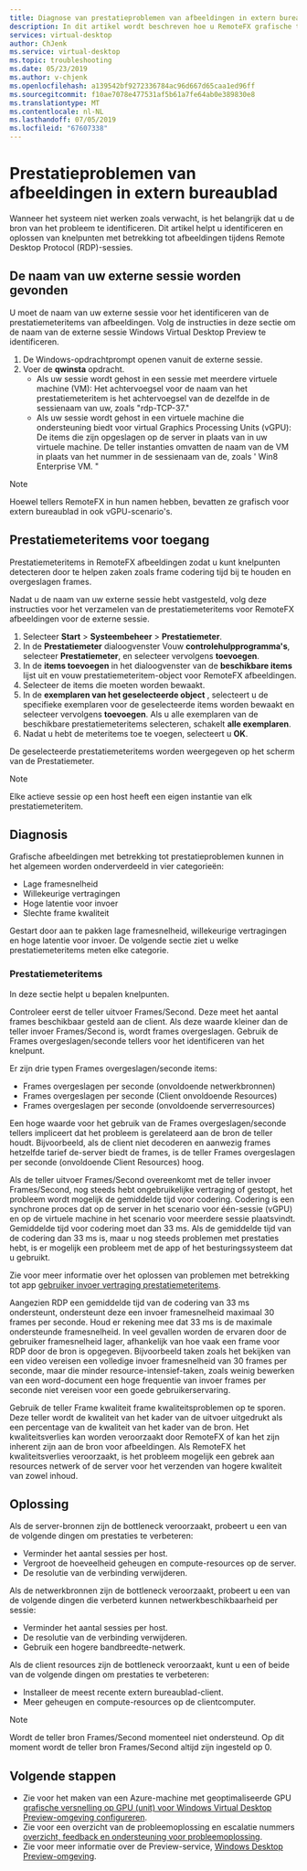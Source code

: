 ```yaml
---
title: Diagnose van prestatieproblemen van afbeeldingen in extern bureaublad - Azure
description: In dit artikel wordt beschreven hoe u RemoteFX grafische tellers in Remote remote desktop protocol-sessies gebruiken voor het vaststellen van prestatieproblemen met afbeeldingen in een virtuele Windows-bureaublad.
services: virtual-desktop
author: ChJenk
ms.service: virtual-desktop
ms.topic: troubleshooting
ms.date: 05/23/2019
ms.author: v-chjenk
ms.openlocfilehash: a139542bf9272336784ac96d667d65caa1ed96ff
ms.sourcegitcommit: f10ae7078e477531af5b61a7fe64ab0e389830e8
ms.translationtype: MT
ms.contentlocale: nl-NL
ms.lasthandoff: 07/05/2019
ms.locfileid: "67607338"
---
```

# <a name="diagnose-graphics-performance-issues-in-remote-desktop"></a>Prestatieproblemen van afbeeldingen in extern bureaublad

Wanneer het systeem niet werken zoals verwacht, is het belangrijk dat u de bron van het probleem te identificeren. Dit artikel helpt u identificeren en oplossen van knelpunten met betrekking tot afbeeldingen tijdens Remote Desktop Protocol (RDP)-sessies.

## <a name="find-your-remote-session-name"></a>De naam van uw externe sessie worden gevonden

U moet de naam van uw externe sessie voor het identificeren van de prestatiemeteritems van afbeeldingen. Volg de instructies in deze sectie om de naam van de externe sessie Windows Virtual Desktop Preview te identificeren.

1. De Windows-opdrachtprompt openen vanuit de externe sessie.
2. Voer de **qwinsta** opdracht.
    - Als uw sessie wordt gehost in een sessie met meerdere virtuele machine (VM): Het achtervoegsel voor de naam van het prestatiemeteritem is het achtervoegsel van de dezelfde in de sessienaam van uw, zoals "rdp-TCP-37."
    - Als uw sessie wordt gehost in een virtuele machine die ondersteuning biedt voor virtual Graphics Processing Units (vGPU): De items die zijn opgeslagen op de server in plaats van in uw virtuele machine. De teller instanties omvatten de naam van de VM in plaats van het nummer in de sessienaam van de, zoals ' Win8 Enterprise VM. "

>[!NOTE]
> Hoewel tellers RemoteFX in hun namen hebben, bevatten ze grafisch voor extern bureaublad in ook vGPU-scenario's.

## <a name="access-performance-counters"></a>Prestatiemeteritems voor toegang

Prestatiemeteritems in RemoteFX afbeeldingen zodat u kunt knelpunten detecteren door te helpen zaken zoals frame codering tijd bij te houden en overgeslagen frames.

Nadat u de naam van uw externe sessie hebt vastgesteld, volg deze instructies voor het verzamelen van de prestatiemeteritems voor RemoteFX afbeeldingen voor de externe sessie.

1. Selecteer **Start** > **Systeembeheer** > **Prestatiemeter**.
2. In de **Prestatiemeter** dialoogvenster Vouw **controlehulpprogramma's**, selecteer **Prestatiemeter**, en selecteer vervolgens **toevoegen**.
3. In de **items toevoegen** in het dialoogvenster van de **beschikbare items** lijst uit en vouw prestatiemeteritem-object voor RemoteFX afbeeldingen.
4. Selecteer de items die moeten worden bewaakt.
5. In de **exemplaren van het geselecteerde object** , selecteert u de specifieke exemplaren voor de geselecteerde items worden bewaakt en selecteer vervolgens **toevoegen**. Als u alle exemplaren van de beschikbare prestatiemeteritems selecteren, schakelt **alle exemplaren**.
6. Nadat u hebt de meteritems toe te voegen, selecteert u **OK**.

De geselecteerde prestatiemeteritems worden weergegeven op het scherm van de Prestatiemeter.

>[!NOTE]
>Elke actieve sessie op een host heeft een eigen instantie van elk prestatiemeteritem.

## <a name="diagnosis"></a>Diagnosis

Grafische afbeeldingen met betrekking tot prestatieproblemen kunnen in het algemeen worden onderverdeeld in vier categorieën:

- Lage framesnelheid
- Willekeurige vertragingen
- Hoge latentie voor invoer
- Slechte frame kwaliteit

Gestart door aan te pakken lage framesnelheid, willekeurige vertragingen en hoge latentie voor invoer. De volgende sectie ziet u welke prestatiemeteritems meten elke categorie.

### <a name="performance-counters"></a>Prestatiemeteritems

In deze sectie helpt u bepalen knelpunten.

Controleer eerst de teller uitvoer Frames/Second. Deze meet het aantal frames beschikbaar gesteld aan de client. Als deze waarde kleiner dan de teller invoer Frames/Second is, wordt frames overgeslagen. Gebruik de Frames overgeslagen/seconde tellers voor het identificeren van het knelpunt.

Er zijn drie typen Frames overgeslagen/seconde items:

- Frames overgeslagen per seconde (onvoldoende netwerkbronnen)
- Frames overgeslagen per seconde (Client onvoldoende Resources)
- Frames overgeslagen per seconde (onvoldoende serverresources)

Een hoge waarde voor het gebruik van de Frames overgeslagen/seconde tellers impliceert dat het probleem is gerelateerd aan de bron de teller houdt. Bijvoorbeeld, als de client niet decoderen en aanwezig frames hetzelfde tarief de-server biedt de frames, is de teller Frames overgeslagen per seconde (onvoldoende Client Resources) hoog.

Als de teller uitvoer Frames/Second overeenkomt met de teller invoer Frames/Second, nog steeds hebt ongebruikelijke vertraging of gestopt, het probleem wordt mogelijk de gemiddelde tijd voor codering. Codering is een synchrone proces dat op de server in het scenario voor één-sessie (vGPU) en op de virtuele machine in het scenario voor meerdere sessie plaatsvindt. Gemiddelde tijd voor codering moet dan 33 ms. Als de gemiddelde tijd van de codering dan 33 ms is, maar u nog steeds problemen met prestaties hebt, is er mogelijk een probleem met de app of het besturingssysteem dat u gebruikt.

Zie voor meer informatie over het oplossen van problemen met betrekking tot app [gebruiker invoer vertraging prestatiemeteritems](https://docs.microsoft.com/windows-server/remote/remote-desktop-services/rds-rdsh-performance-counters).

Aangezien RDP een gemiddelde tijd van de codering van 33 ms ondersteunt, ondersteunt deze een invoer framesnelheid maximaal 30 frames per seconde. Houd er rekening mee dat 33 ms is de maximale ondersteunde framesnelheid. In veel gevallen worden de ervaren door de gebruiker framesnelheid lager, afhankelijk van hoe vaak een frame voor RDP door de bron is opgegeven. Bijvoorbeeld taken zoals het bekijken van een video vereisen een volledige invoer framesnelheid van 30 frames per seconde, maar die minder resource-intensief-taken, zoals weinig bewerken van een word-document een hoge frequentie van invoer frames per seconde niet vereisen voor een goede gebruikerservaring.

Gebruik de teller Frame kwaliteit frame kwaliteitsproblemen op te sporen. Deze teller wordt de kwaliteit van het kader van de uitvoer uitgedrukt als een percentage van de kwaliteit van het kader van de bron. Het kwaliteitsverlies kan worden veroorzaakt door RemoteFX of kan het zijn inherent zijn aan de bron voor afbeeldingen. Als RemoteFX het kwaliteitsverlies veroorzaakt, is het probleem mogelijk een gebrek aan resources netwerk of de server voor het verzenden van hogere kwaliteit van zowel inhoud.

## <a name="mitigation"></a>Oplossing

Als de server-bronnen zijn de bottleneck veroorzaakt, probeert u een van de volgende dingen om prestaties te verbeteren:

- Verminder het aantal sessies per host.
- Vergroot de hoeveelheid geheugen en compute-resources op de server.
- De resolutie van de verbinding verwijderen.

Als de netwerkbronnen zijn de bottleneck veroorzaakt, probeert u een van de volgende dingen die verbeterd kunnen netwerkbeschikbaarheid per sessie:

- Verminder het aantal sessies per host.
- De resolutie van de verbinding verwijderen.
- Gebruik een hogere bandbreedte-netwerk.

Als de client resources zijn de bottleneck veroorzaakt, kunt u een of beide van de volgende dingen om prestaties te verbeteren:

- Installeer de meest recente extern bureaublad-client.
- Meer geheugen en compute-resources op de clientcomputer.

> [!NOTE]
> Wordt de teller bron Frames/Second momenteel niet ondersteund. Op dit moment wordt de teller bron Frames/Second altijd zijn ingesteld op 0.

## <a name="next-steps"></a>Volgende stappen

- Zie voor het maken van een Azure-machine met geoptimaliseerde GPU [grafische versnelling op GPU (unit) voor Windows Virtual Desktop Preview-omgeving configureren](https://docs.microsoft.com/azure/virtual-desktop/configure-vm-gpu).
- Zie voor een overzicht van de probleemoplossing en escalatie nummers [overzicht, feedback en ondersteuning voor probleemoplossing](https://docs.microsoft.com/azure/virtual-desktop/troubleshoot-set-up-overview).
- Zie voor meer informatie over de Preview-service, [Windows Desktop Preview-omgeving](https://docs.microsoft.com/azure/virtual-desktop/environment-setup).
